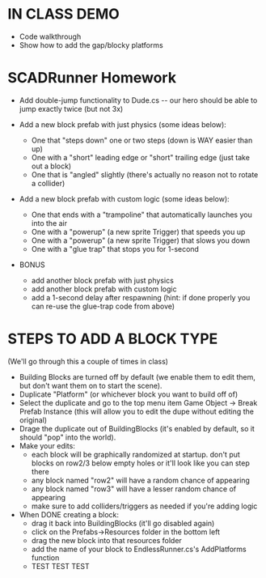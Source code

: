 # IN CLASS DEMO
* Code walkthrough
* Show how to add the gap/blocky platforms


# SCADRunner Homework
* Add double-jump functionality to Dude.cs -- our hero should be able to jump exactly twice (but not 3x)
* Add a new block prefab with just physics (some ideas below):
	* One that "steps down" one or two steps (down is WAY easier than up)
	* One with a "short" leading edge or "short" trailing edge (just take out a block)
	* One that is "angled" slightly (there's actually no reason not to rotate a collider)
* Add a new block prefab with custom logic (some ideas below):
	* One that ends with a "trampoline" that automatically launches you into the air
	* One with a "powerup" (a new sprite Trigger) that speeds you up
	* One with a "powerup" (a new sprite Trigger) that slows you down
	* One with a "glue trap" that stops you for 1-second

* BONUS
  * add another block prefab with just physics
  * add another block prefab with custom logic 
  * add a 1-second delay after respawning (hint: if done properly you can re-use the glue-trap code from above)



# STEPS TO ADD A BLOCK TYPE
(We'll go through this a couple of times in class)

* Building Blocks are turned off by default (we enable them to edit them, but don't want them on to start the scene).
* Duplicate "Platform" (or whichever block you want to build off of)
* Select the duplicate and go to the top menu item Game Object -> Break Prefab Instance (this will allow you to edit the dupe without editing the original)
* Drage the duplicate out of BuildingBlocks (it's enabled by default, so it should "pop" into the world).
* Make your edits:
	* each block will be graphically randomized at startup. don't put blocks on row2/3 below empty holes or it'll look like you can step there
	* any block named "row2" will have a random chance of appearing
	* any block named "row3" will have a lesser random chance of appearing
	* make sure to add colliders/triggers as needed if you're adding logic
* When DONE creating a block:
	* drag it back into BuildingBlocks (it'll go disabled again)
	* click on the Prefabs->Resources folder in the bottom left
	* drag the new block into that resources folder
	* add the name of your block to EndlessRunner.cs's AddPlatforms function
	* TEST TEST TEST
